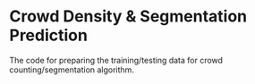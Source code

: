 # Crowd Density & Segmentation Prediction

The code for preparing the training/testing data for crowd counting/segmentation algorithm.
